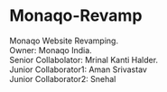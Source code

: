 # Monaqo-Revamp
Monaqo Website Revamping.
<br>
Owner: Monaqo India.
<br>
Senior Collabolator: Mrinal Kanti Halder.
<br>
Junior Collaborator1: Aman Srivastav
<br>
Junior Collaborator2: Snehal

